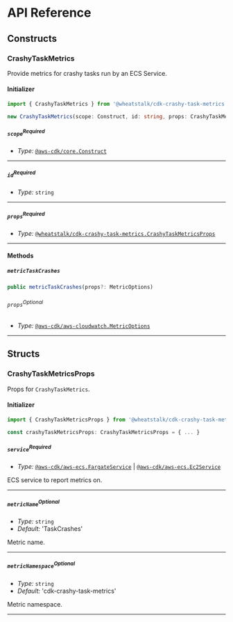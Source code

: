 # API Reference <a name="API Reference"></a>

## Constructs <a name="Constructs"></a>

### CrashyTaskMetrics <a name="@wheatstalk/cdk-crashy-task-metrics.CrashyTaskMetrics"></a>

Provide metrics for crashy tasks run by an ECS Service.

#### Initializer <a name="@wheatstalk/cdk-crashy-task-metrics.CrashyTaskMetrics.Initializer"></a>

```typescript
import { CrashyTaskMetrics } from '@wheatstalk/cdk-crashy-task-metrics'

new CrashyTaskMetrics(scope: Construct, id: string, props: CrashyTaskMetricsProps)
```

##### `scope`<sup>Required</sup> <a name="@wheatstalk/cdk-crashy-task-metrics.CrashyTaskMetrics.parameter.scope"></a>

- *Type:* [`@aws-cdk/core.Construct`](#@aws-cdk/core.Construct)

---

##### `id`<sup>Required</sup> <a name="@wheatstalk/cdk-crashy-task-metrics.CrashyTaskMetrics.parameter.id"></a>

- *Type:* `string`

---

##### `props`<sup>Required</sup> <a name="@wheatstalk/cdk-crashy-task-metrics.CrashyTaskMetrics.parameter.props"></a>

- *Type:* [`@wheatstalk/cdk-crashy-task-metrics.CrashyTaskMetricsProps`](#@wheatstalk/cdk-crashy-task-metrics.CrashyTaskMetricsProps)

---

#### Methods <a name="Methods"></a>

##### `metricTaskCrashes` <a name="@wheatstalk/cdk-crashy-task-metrics.CrashyTaskMetrics.metricTaskCrashes"></a>

```typescript
public metricTaskCrashes(props?: MetricOptions)
```

###### `props`<sup>Optional</sup> <a name="@wheatstalk/cdk-crashy-task-metrics.CrashyTaskMetrics.parameter.props"></a>

- *Type:* [`@aws-cdk/aws-cloudwatch.MetricOptions`](#@aws-cdk/aws-cloudwatch.MetricOptions)

---




## Structs <a name="Structs"></a>

### CrashyTaskMetricsProps <a name="@wheatstalk/cdk-crashy-task-metrics.CrashyTaskMetricsProps"></a>

Props for `CrashyTaskMetrics`.

#### Initializer <a name="[object Object].Initializer"></a>

```typescript
import { CrashyTaskMetricsProps } from '@wheatstalk/cdk-crashy-task-metrics'

const crashyTaskMetricsProps: CrashyTaskMetricsProps = { ... }
```

##### `service`<sup>Required</sup> <a name="@wheatstalk/cdk-crashy-task-metrics.CrashyTaskMetricsProps.property.service"></a>

- *Type:* [`@aws-cdk/aws-ecs.FargateService`](#@aws-cdk/aws-ecs.FargateService) | [`@aws-cdk/aws-ecs.Ec2Service`](#@aws-cdk/aws-ecs.Ec2Service)

ECS service to report metrics on.

---

##### `metricName`<sup>Optional</sup> <a name="@wheatstalk/cdk-crashy-task-metrics.CrashyTaskMetricsProps.property.metricName"></a>

- *Type:* `string`
- *Default:* 'TaskCrashes'

Metric name.

---

##### `metricNamespace`<sup>Optional</sup> <a name="@wheatstalk/cdk-crashy-task-metrics.CrashyTaskMetricsProps.property.metricNamespace"></a>

- *Type:* `string`
- *Default:* 'cdk-crashy-task-metrics'

Metric namespace.

---



